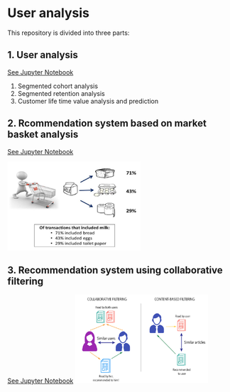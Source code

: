 # User analysis

This repository is divided into three parts:


## 1. User analysis
[See Jupyter Notebook](cohort%20retention%20and%20CLV.ipynb)
  1. Segmented cohort analysis
  2. Segmented retention analysis
  3. Customer life time value analysis and prediction

## 2. Rcommendation system based on market basket analysis
[See Jupyter Notebook](Market%20Basket%20Analysis.ipynb)
<!-- ![market basket](image/market%20basket%20analysis.jpg) -->
<img src="image/market%20basket%20analysis.jpg" height="200" width="300">

## 3. Recommendation system using collaborative filtering
[See Jupyter Notebook](Movie%20recommendation%20system.ipynb)
<img src="image/collabFilter.png" height="200" width="300">

